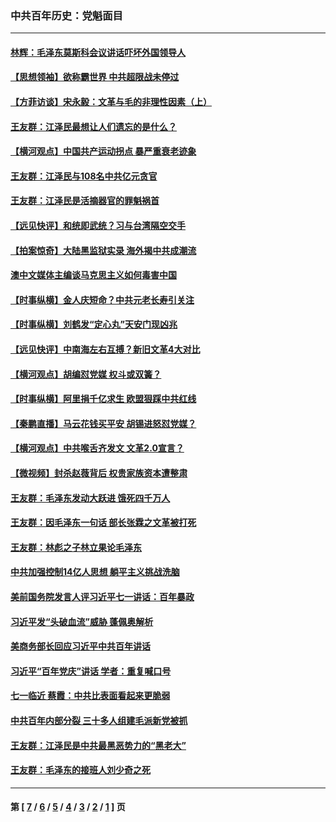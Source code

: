 ### 中共百年历史：党魁面目
---
#### [林辉：毛泽东莫斯科会议讲话吓坏外国领导人](../../pages/nf1176107/n13917931.md?09240430) 
#### [【思想领袖】欲称霸世界 中共超限战未停过](../../pages/nf1176107/n13745142.md?09240430) 
#### [【方菲访谈】宋永毅：文革与毛的非理性因素（上）](../../pages/nf1176107/n13469956.md?09240430) 
#### [王友群：江泽民最想让人们遗忘的是什么？](../../pages/nf1176107/n13408949.md?09240430) 
#### [【横河观点】中国共产运动拐点 暴严重衰老迹象](../../pages/nf1176107/n13388333.md?09240430) 
#### [王友群：江泽民与108名中共亿元贪官](../../pages/nf1176107/n13352358.md?09240430) 
#### [王友群：江泽民是活摘器官的罪魁祸首](../../pages/nf1176107/n13336903.md?09240430) 
#### [【远见快评】和统即武统？习与台湾隔空交手](../../pages/nf1176107/n13297739.md?09240430) 
#### [【拍案惊奇】大陆黑监狱实录 海外揭中共成潮流](../../pages/nf1176107/n13288853.md?09240430) 
#### [澳中文媒体主编谈马克思主义如何毒害中国](../../pages/nf1176107/n13257387.md?09240430) 
#### [【时事纵横】金人庆短命？中共元老长寿引关注](../../pages/nf1176107/n13217934.md?09240430) 
#### [【时事纵横】刘鹤发“定心丸”天安门现凶兆](../../pages/nf1176107/n13215416.md?09240430) 
#### [【远见快评】中南海左右互搏？新旧文革4大对比](../../pages/nf1176107/n13214745.md?09240430) 
#### [【横河观点】胡编怼党媒 权斗或双簧？](../../pages/nf1176107/n13210864.md?09240430) 
#### [【时事纵横】阿里捐千亿求生 欧盟狠踩中共红线](../../pages/nf1176107/n13206431.md?09240430) 
#### [【秦鹏直播】马云花钱买平安 胡锡进怒怼党媒？](../../pages/nf1176107/n13206392.md?09240430) 
#### [【横河观点】中共喉舌齐发文 文革2.0宣言？](../../pages/nf1176107/n13201248.md?09240430) 
#### [【微视频】封杀赵薇背后 权贵家族资本遭整肃](../../pages/nf1176107/n13197798.md?09240430) 
#### [王友群：毛泽东发动大跃进 饿死四千万人](../../pages/nf1176107/n13177158.md?09240430) 
#### [王友群：因毛泽东一句话 部长张霖之文革被打死](../../pages/nf1176107/n13161711.md?09240430) 
#### [王友群：林彪之子林立果论毛泽东](../../pages/nf1176107/n13128622.md?09240430) 
#### [中共加强控制14亿人思想 躺平主义挑战洗脑](../../pages/nf1176107/n13094299.md?09240430) 
#### [美前国务院发言人评习近平七一讲话：百年暴政](../../pages/nf1176107/n13066986.md?09240430) 
#### [习近平发“头破血流”威胁 蓬佩奥解析](../../pages/nf1176107/n13063604.md?09240430) 
#### [美商务部长回应习近平中共百年讲话](../../pages/nf1176107/n13062903.md?09240430) 
#### [习近平“百年党庆”讲话 学者：重复喊口号](../../pages/nf1176107/n13061411.md?09240430) 
#### [七一临近 蔡霞：中共比表面看起来更脆弱](../../pages/nf1176107/n13056418.md?09240430) 
#### [中共百年内部分裂 三十多人组建毛派新党被抓](../../pages/nf1176107/n13044023.md?09240430) 
#### [王友群：江泽民是中共最黑恶势力的“黑老大”](../../pages/nf1176107/n13022180.md?09240430) 
#### [王友群：毛泽东的接班人刘少奇之死](../../pages/nf1176107/n12991772.md?09240430) 

---
#### 第 [ [7](./7.md?09240430) / [6](./6.md?09240430) / [5](./5.md?09240430) / [4](./4.md?09240430) / [3](./3.md?09240430) / [2](./2.md?09240430) / [1](./1.md?09240430) ] 页
